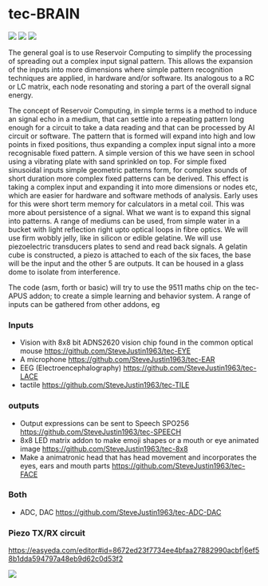 # tec-BRAIN

![](https://github.com/SteveJustin1963/tec-BRAIN/blob/master/pics/jelly-brain.png)
![](https://github.com/SteveJustin1963/tec-BRAIN/blob/master/pics/res1.png)
![](https://github.com/SteveJustin1963/tec-BRAIN/blob/master/pics/steps.png)

The general goal is to use Reservoir Computing to simplify the processing of spreading out a complex input signal pattern. This allows the expansion of the inputs into more dimensions where simple pattern recognition techniques are applied, in hardware and/or software. Its analogous to a RC or LC matrix, each node resonating and storing a part of the overall signal energy.

The concept of Reservoir Computing, in simple terms is a method to induce an signal echo in a medium, that can settle into a repeating pattern long enough for a circuit to take a data reading and that can be processed by AI circuit or software. The pattern that is formed will expand into high and low points in fixed positions, thus expanding a complex input signal into a more recognisable fixed pattern. A simple version of this we have seen in school using a vibrating plate with sand sprinkled on top. For simple fixed sinusoidal inputs simple geometric patterns form, for complex sounds of short duration more complex fixed patterns can be derived. This effect is taking a complex input and expanding it into more dimensions or nodes etc, which are easier for hardware and software methods of analysis. Early uses for this were short term memory for calculators in a metal coil. This was more about persistence of a signal. What we want is to expand this signal into patterns. A range of mediums can be used, from simple water in a bucket with light reflection right upto optical loops in fibre optics. We will use firm wobbly jelly, like in silicon or edible gelatine. We will use piezoelectric transducers plates to send and read back signals. A gelatin cube is constructed, a piezo is attached to each of the six faces, the base will be the input and the other 5 are outputs. It can be housed in a glass dome to isolate from interference.

The code (asm, forth or basic) will try to use the 9511 maths chip on the tec-APUS addon; to create a simple learning and behavior system. A range of inputs can be gathered from other addons, eg


### Inputs
- Vision with 8x8 bit ADNS2620 vision chip found in the common optical mouse https://github.com/SteveJustin1963/tec-EYE
- A microphone https://github.com/SteveJustin1963/tec-EAR
- EEG (Electroencephalography) https://github.com/SteveJustin1963/tec-LACE
- tactile https://github.com/SteveJustin1963/tec-TILE

### outputs
- Output expressions can be sent to Speech SPO256 https://github.com/SteveJustin1963/tec-SPEECH
- 8x8 LED matrix addon to make emoji shapes or a mouth or eye animated image https://github.com/SteveJustin1963/tec-8x8
- Make a animatronic head that has head movement and incorporates the eyes, ears and mouth parts  https://github.com/SteveJustin1963/tec-FACE
### Both
- ADC, DAC https://github.com/SteveJustin1963/tec-ADC-DAC


### Piezo TX/RX circuit

https://easyeda.com/editor#id=8672ed23f7734ee4bfaa27882990acbf|6ef58b1dda594797a48eb9d62c0d53f2

![](https://github.com/SteveJustin1963/tec-BRAIN/blob/master/pics/Schematic_Piezo%20TXRX_2021-07-12.png)


